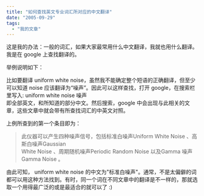 ```yaml
---
title: "如何查找英文专业词汇所对应的中文翻译"
date: "2005-09-29"
tags: 
  - "我的文章"
---
```


这是我的办法：一般的词汇，如果大家最常用什么中文翻译，我就也用什么翻译。我是在 google 上查找翻译的。

举例说明如下：

比如要翻译 uniform white noise，虽然我不能确定整个短语的正确翻译，但至少可以知道 noise 应该翻译为“噪声”。因此可以这样查找，打开 google，在搜索栏里写入: uniform white noise 噪声  
即全部英文，和所知道的部分中文。然后搜索，google 中会出现与此相关的文章，这些文章中就会带有所查找词汇的中英文对照。

  
上例所查到的第一个条目即为：

> 此仪器可以产生四种噪声信号，包括标准白噪声Uniform White Noise 、高斯白噪声Gaussian  
> White Noise 、周期随机噪声Periodic Random Noise 以及Gamma 噪声Gamma Noise 。

由此可知， uniform white noise 的中文为"标准白噪声"。通常，不是太偏僻的词都可以用这种方法找到。有时，同一个词在不同文章中的翻译是不一样的，那就选取一个用得最广泛的或是最适合的就可以了 :)
